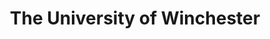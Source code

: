 ---
title: "The University of Winchester"
testimonial: ""
testimonial_actor: ""
testimonial_position: ""
logo: assets/images/brand-logo/University-of-Winchester-Logo.png
---
